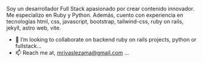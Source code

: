 Soy un desarrollador Full Stack apasionado por crear contenido innovador. Me especializo en Ruby y Python. Además, cuento con experiencia en tecnologías html, css, javascript, bootstrap, tailwind-css, ruby on rails, jekyll, astro web, vite.

- 💞️ I’m looking to collaborate on backend ruby on rails projects, python or fullstack...
- 📫 Reach me at, mrivaslezama@gmail.com ...
